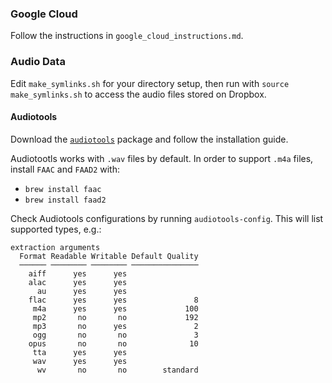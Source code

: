 ### Google Cloud
Follow the instructions in `google_cloud_instructions.md`.

### Audio Data
Edit `make_symlinks.sh` for your directory setup, then run with `source make_symlinks.sh` to access the audio files stored on Dropbox.

#### Audiotools
Download the [`audiotools`](http://audiotools.sourceforge.net/install.html) package and follow the installation guide.

Audiotootls works with `.wav` files by default. In order to support `.m4a` files, install `FAAC` and `FAAD2` with:
* `brew install faac`
* `brew install faad2`

Check Audiotools configurations by running `audiotools-config`. This will list supported types, e.g.:
```
extraction arguments
  Format Readable Writable Default Quality
  ────── ──────── ──────── ───────────────
    aiff      yes      yes
    alac      yes      yes
      au      yes      yes
    flac      yes      yes               8
     m4a      yes      yes             100
     mp2       no       no             192
     mp3       no      yes               2
     ogg       no       no               3
    opus       no       no              10
     tta      yes      yes
     wav      yes      yes
      wv       no       no        standard
```
